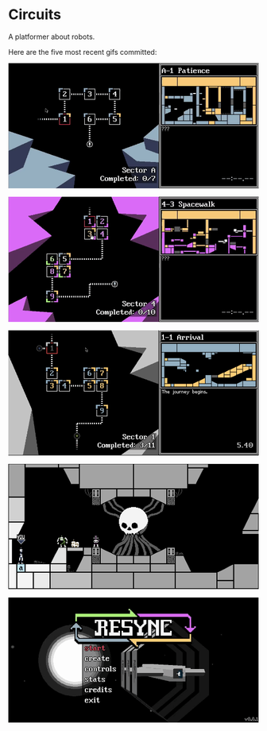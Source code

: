 # Circuits
A platformer about robots.

Here are the five most recent gifs committed:

![133-spikes-in-preview.gif](gifs/133-spikes-in-preview.gif?raw=true "133-spikes-in-preview")

![132-animated-preview.gif](gifs/132-animated-preview.gif?raw=true "132-animated-preview")

![131-level-instructions.gif](gifs/131-level-instructions.gif?raw=true "131-level-instructions")

![130-overseer.gif](gifs/130-overseer.gif?raw=true "130-overseer")

![129-intro-text.gif](gifs/129-intro-text.gif?raw=true "129-intro-text")
